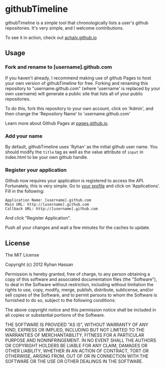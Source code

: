 githubTimeline
==============

githubTimeline is a simple tool that chronologically lists a user's github repositories. It's very simple, and I welcome contributions.

To see it in action, check out [achalv.github.io](http://achalv.github.io/ "achalv.github.io")

## Usage

### Fork and rename to [username].github.com

If you haven't already, I recommend making use of github Pages to host your own version of githubTimeline for free. Forking and renaming this repository to "username.github.com" (where 'username' is replaced by your own username) will generate a public site that lists all of your public repositories.

To do this, fork this repository to your own account, click on 'Admin', and then change the 'Repository Name' to 'username.github.com'

Learn more about Github Pages at [pages.github.io](http://pages.github.io/ "pages.github.io").

### Add your name

By default, githubTimeline uses 'Ryhan' as the initial github user name. You should modify the `title` tag as well as the value attribute of `input` in index.html to be your own github handle.


### Register your application

Github now requires your application is registered to access the API. Fortunately, this is very simple. Go to [your profile](https://github.com/settings/profile) and click on 'Applications'. Fill in the following:

```text
Application Name: [username].github.com
Main URL: http://[username].github.com
Callback URL: http://[username].github.com
```

And click "Register Application".

Push all your changes and wait a few minutes for the caches to update.

## License

The MIT License

Copyright (c) 2012 Ryhan Hassan

Permission is hereby granted, free of charge, to any person obtaining a copy of this software and associated documentation files (the "Software"), to deal in the Software without restriction, including without limitation the rights to use, copy, modify, merge, publish, distribute, sublicense, and/or sell copies of the Software, and to permit persons to whom the Software is furnished to do so, subject to the following conditions:

The above copyright notice and this permission notice shall be included in all copies or substantial portions of the Software.

THE SOFTWARE IS PROVIDED "AS IS", WITHOUT WARRANTY OF ANY KIND, EXPRESS OR IMPLIED, INCLUDING BUT NOT LIMITED TO THE WARRANTIES OF MERCHANTABILITY, FITNESS FOR A PARTICULAR PURPOSE AND NONINFRINGEMENT. IN NO EVENT SHALL THE AUTHORS OR COPYRIGHT HOLDERS BE LIABLE FOR ANY CLAIM, DAMAGES OR OTHER LIABILITY, WHETHER IN AN ACTION OF CONTRACT, TORT OR OTHERWISE, ARISING FROM, OUT OF OR IN CONNECTION WITH THE SOFTWARE OR THE USE OR OTHER DEALINGS IN THE SOFTWARE.



